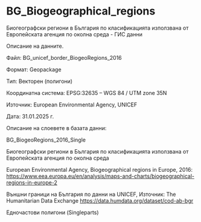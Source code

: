 # BG_Biogeographical_regions
Биогеографски региони в България по класификацията използвана от Европейската агенция по околна среда - ГИС данни

Описание на данните.

Файл: BG_unicef_border_BiogeoRegions_2016

Формат: Geopackage

Тип: Векторен (полигони)

Координатна система: EPSG:32635 – WGS 84 / UTM zone 35N

Източник: European Environmental Agency, UNICEF

Дата: 31.01.2025 г.

Описание на слоевете в базата данни:

BG_BiogeoRegions_2016_Single

Биогеографски региони в България по класификацията използвана от Европейската агенция по околна среда

European Environmental Agency, Biogeographical regions in Europe, 2016:
https://www.eea.europa.eu/en/analysis/maps-and-charts/biogeographical-regions-in-europe-2

Външни граници на България по данни на UNICEF, Източник:
The Humanitarian Data Exchange https://data.humdata.org/dataset/cod-ab-bgr

Едночастови полигони (Singleparts)
